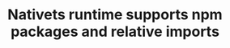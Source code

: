 ---
slug: native-runtime-imports
version: v1.370.0
title: Nativets runtime supports npm packages and relative imports
tags: ['Script Editor']
description: We've made our runtime that we've called "REST" and "nativets" support npm packages and relative imports! There is now no difference in the syntax of TypeScript/Bun scripts and native scripts. Native scripts still only support a subset of what node supports (just the fetch operation) but many npm packages can still be used because that's all they use under the hood (for instance, windmill-client and axios).<br/><br/>How to activate? Just add `//native` to the head of your script. Windmill will automatically convert between 'nativets' and 'Bun' scripts based on the presence of this header so you can always just pick TypeScript (Bun) and decide at the end if you want to accelerate it with 'native' if possible.<br/><br/>We've also changed the default docker-compose/helm template to go from 4 small native workers with each 1 subworker to 1 bigger native worker with 8 subworkers as it performed better in our benchmarks. If you need more throughput, simply increase the replicas of the native workers, don't increase the number of subworkers past 8 as the interleaving will result in lower throughput.<br/><br/>This is a huge improvement as you can now make our native runtime an implementation details and we can unify everything under the standard "TypeScript" language without anything Windmill-specific. Legacy native/fetch scripts will still work but the new REST button now simply prefill a Bun script with a `//native` header. <br/><br/>Native runtime is great for scripts that are doing simple fetch and require little compute but are io-bound on the response from the API. You can get parallelization of 8 requests/scripts at a time with a single worker, resulting in 8x better throughput between Bun and native scripts at scale.
features:
  [
    'Support for npm packages and relative imports in `REST` and `nativets` runtimes',
    'Unified syntax between TypeScript/Bun scripts and native scripts',
    'Automatic conversion between `nativets` and `Bun` scripts based on `//native` header',
    'Improved scaling strategy with a single bigger native worker managing more subworkers',
    'Legacy scripts compatibility while promoting new REST standard with pre-filled Bun script templates',
    'Parallelization capabilities allowing 8 simultaneous fetch operations'
  ]
docs: /docs/getting_started/scripts_quickstart/rest_graphql
---